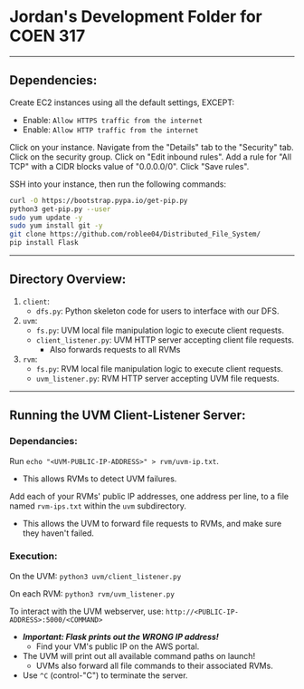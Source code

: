 # Jordan's Development Folder for COEN 317

--------------------------------------------------------------------
## Dependencies:

Create EC2 instances using all the default settings, EXCEPT:
* Enable: `Allow HTTPS traffic from the internet`
* Enable: `Allow HTTP traffic from the internet`

Click on your instance. Navigate from the "Details" tab to the "Security" tab.
Click on the security group. Click on "Edit inbound rules".
Add a rule for "All TCP" with a CIDR blocks value of "0.0.0.0/0". Click "Save rules".

SSH into your instance, then run the following commands:

```sh
curl -O https://bootstrap.pypa.io/get-pip.py
python3 get-pip.py --user
sudo yum update -y
sudo yum install git -y
git clone https://github.com/roblee04/Distributed_File_System/
pip install Flask
```

--------------------------------------------------------------------
## Directory Overview:

1. `client`:
   * `dfs.py`: Python skeleton code for users to interface with our DFS.
2. `uvm`:
   * `fs.py`: UVM local file manipulation logic to execute client requests.
   * `client_listener.py`: UVM HTTP server accepting client file requests.
     - Also forwards requests to all RVMs
2. `rvm`:
   * `fs.py`: RVM local file manipulation logic to execute client requests.
   * `uvm_listener.py`: RVM HTTP server accepting UVM file requests.


--------------------------------------------------------------------
## Running the UVM Client-Listener Server:

### Dependancies:
Run `echo "<UVM-PUBLIC-IP-ADDRESS>" > rvm/uvm-ip.txt`.
* This allows RVMs to detect UVM failures.

Add each of your RVMs' public IP addresses, one address per line, to a file named `rvm-ips.txt` within the `uvm` subdirectory.
* This allows the UVM to forward file requests to RVMs, and make sure they haven't failed.


### Execution:
On the UVM: `python3 uvm/client_listener.py`

On each RVM: `python3 rvm/uvm_listener.py`

To interact with the UVM webserver, use: `http://<PUBLIC-IP-ADDRESS>:5000/<COMMAND>`
* ___Important: Flask prints out the WRONG IP address!___
  - Find your VM's public IP on the AWS portal.
* The UVM will print out all available command paths on launch!
  - UVMs also forward all file commands to their associated RVMs.
* Use `^C` (control-"C") to terminate the server.
